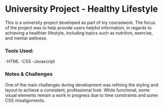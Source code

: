 # University Project - Healthy Lifestyle

This is a university project developed as part of my coursework. The focus of the project was to help provide users helpful information, in regards to achieving a healthier lifestyle, 
including topics such as nutrition, exercise, and mental wellness. 

### Tools Used:
-HTML
-CSS
-Javascript 

### Notes & Challenges
One of the main challenges during development was refining the styling and layout to achieve a consistent, professional look. 
While functional, some visual elements remain a work in progress due to time constraints and some CSS misalignments.
